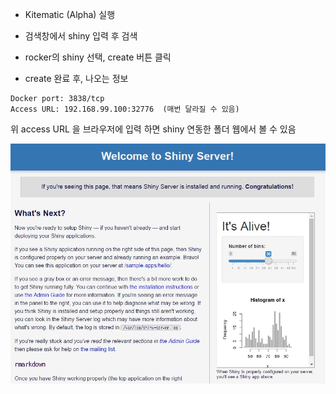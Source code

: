 - Kitematic (Alpha) 실행


- 검색창에서 shiny 입력 후 검색


- rocker의 shiny 선택, create 버튼 클릭


- create 완료 후, 나오는 정보

```
Docker port: 3838/tcp
Access URL: 192.168.99.100:32776  (매번 달라질 수 있음) 
```



위 access URL 을 브라우저에 입력 하면 shiny 연동한 폴더 웹에서 볼 수 있음

![rstudio_capture](https://github.com/nowage/webr-dev-test/blob/master/hgjun/Docker%20containers%20-%20Shiny/shinyWebPage.jpg)